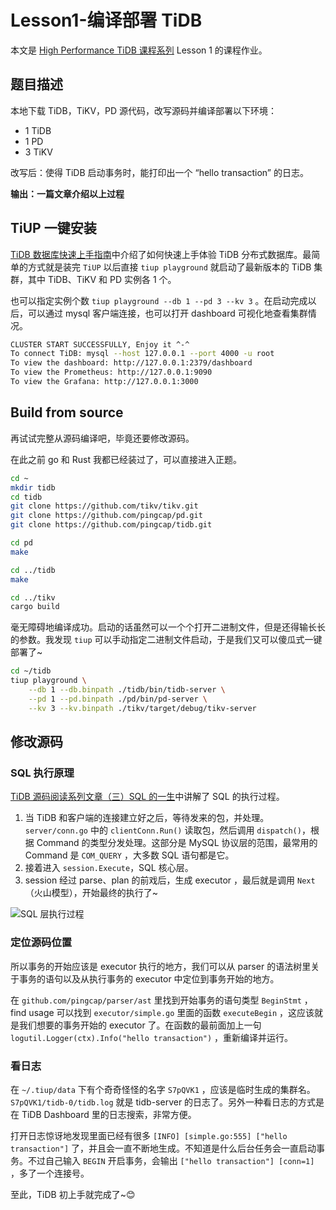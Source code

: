 # Lesson1-编译部署 TiDB

本文是 [High Performance TiDB 课程系列](https://docs.qq.com/sheet/DSlBwS3VCb01kTnZw?tab=BB08J2) Lesson 1 的课程作业。

## 题目描述

本地下载 TiDB，TiKV，PD 源代码，改写源码并编译部署以下环境：

- 1 TiDB
- 1 PD
- 3 TiKV

改写后：使得 TiDB 启动事务时，能打印出一个 “hello transaction” 的日志。

**输出：一篇文章介绍以上过程**

## TiUP 一键安装

[TiDB 数据库快速上手指南](https://docs.pingcap.com/zh/tidb/stable/quick-start-with-tidb)中介绍了如何快速上手体验 TiDB 分布式数据库。最简单的方式就是装完 `TiUP` 以后直接 `tiup playground` 就启动了最新版本的 TiDB 集群，其中 TiDB、TiKV 和 PD 实例各 1 个。

也可以指定实例个数 `tiup playground --db 1 --pd 3 --kv 3` 。在启动完成以后，可以通过 mysql 客户端连接，也可以打开 dashboard 可视化地查看集群情况。

```bash
CLUSTER START SUCCESSFULLY, Enjoy it ^-^
To connect TiDB: mysql --host 127.0.0.1 --port 4000 -u root
To view the dashboard: http://127.0.0.1:2379/dashboard
To view the Prometheus: http://127.0.0.1:9090
To view the Grafana: http://127.0.0.1:3000
```

## Build from source

再试试完整从源码编译吧，毕竟还要修改源码。

在此之前 go 和 Rust 我都已经装过了，可以直接进入正题。 

```bash
cd ~
mkdir tidb
cd tidb
git clone https://github.com/tikv/tikv.git
git clone https://github.com/pingcap/pd.git
git clone https://github.com/pingcap/tidb.git

cd pd
make

cd ../tidb
make

cd ../tikv
cargo build
```

毫无障碍地编译成功。启动的话虽然可以一个个打开二进制文件，但是还得输长长的参数。我发现 `tiup` 可以手动指定二进制文件启动，于是我们又可以傻瓜式一键部署了~

```bash
cd ~/tidb
tiup playground \
	--db 1 --db.binpath ./tidb/bin/tidb-server \
	--pd 1 --pd.binpath ./pd/bin/pd-server \
	--kv 3 --kv.binpath ./tikv/target/debug/tikv-server
```

## 修改源码

### SQL 执行原理

[TiDB 源码阅读系列文章（三）SQL 的一生](https://pingcap.com/blog-cn/tidb-source-code-reading-3/)中讲解了 SQL 的执行过程。

1. 当 TiDB 和客户端的连接建立好之后，等待发来的包，并处理。`server/conn.go` 中的 `clientConn.Run()` 读取包，然后调用 `dispatch()`，根据 Command 的类型分发处理。这部分是 MySQL 协议层的范围，最常用的 Command 是 `COM_QUERY` ，大多数 SQL 语句都是它。
2. 接着进入 `session.Execute`，SQL 核心层。
3. session 经过 parse、plan 的前戏后，生成 executor ，最后就是调用 `Next`（火山模型），开始最终的执行了~

![SQL 层执行过程](https://download.pingcap.com/images/blog-cn/tidb-source-code-reading-3/2.png)

### 定位源码位置

所以事务的开始应该是 executor 执行的地方，我们可以从 parser 的语法树里关于事务的语句以及从执行事务的 executor 中定位到事务开始的地方。

在 `github.com/pingcap/parser/ast` 里找到开始事务的语句类型 `BeginStmt` ，find usage 可以找到 `executor/simple.go` 里面的函数 `executeBegin` ，这应该就是我们想要的事务开始的 executor 了。在函数的最前面加上一句 `logutil.Logger(ctx).Info("hello transaction")` ，重新编译并运行。

### 看日志

在 `~/.tiup/data` 下有个奇奇怪怪的名字 `S7pQVK1` ，应该是临时生成的集群名。`S7pQVK1/tidb-0/tidb.log` 就是 tidb-server 的日志了。另外一种看日志的方式是在 TiDB Dashboard 里的日志搜索，非常方便。

打开日志惊讶地发现里面已经有很多 `[INFO] [simple.go:555] ["hello transaction"]` 了，并且会一直不断地生成。不知道是什么后台任务会一直启动事务。不过自己输入 `BEGIN` 开启事务，会输出 `["hello transaction"] [conn=1]` ，多了一个连接号。

至此，TiDB 初上手就完成了~😊